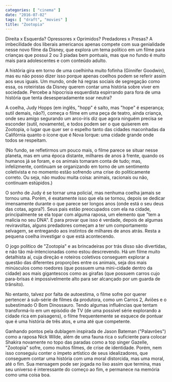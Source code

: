 ```yaml
---
categories: [ "cinema" ]
date: "2016-07-02"
tags: [ "draft", "movies" ]
title: "Zootopia"
---
```

Direita x Esquerda? Opressores x Oprimidos? Predadores x Presas? A
imbecilidade dos liberais americanos apenas compete com sua genialidade
nesse novo filme da Disney, que explora um tema político em um filme
para crianças que possui 2 ou 3 piadas bem pontuais, mas que no fundo
é muito mais para adolescentes e com conteúdo adulto.

A história gira em torno de uma coelhinha muito fofinha (Ginnifer
Goodwin), mas eu não posso dizer isso porque apenas coelhos podem
se referir assim aos seus iguais. Um mundo, onde há regras sociais
de segregação como essa, os roteiristas da Disney querem contar uma
história sobre viver em sociedade. Percebe a hipocrisia esquerdista
espirrando para fora de uma história que tenta desesperadamente soar
neutra?

A coelha, Judy Hopps (em inglês, "hopp" é salto, mas "hope" é
esperança; sutil demais, não?), começa o filme em uma peça de teatro,
ainda criança, onde seu amigo segurando um arco-íris diz que agora
ninguém precisa se esconder (sutil, novamente), e todos podem ser
o que quiserem em Zootopia, o lugar que quer ser o espelho tanto das
cidades maconhadas da Califórnia quanto o ícone que é Nova Iorque:
uma cidade grande onde todos se respeitam.

(No fundo, se refletirmos um pouco mais, o filme parece se situar
nesse planeta, mas em uma época distante, milhares de anos à frente,
quando os humanos já se foram, e os animais tomaram conta de tudo;
mas, infelizmente, continuam se organizando em torno de um sentimento
coletivista e no momento estão sofrendo uma crise do politicamente
correto. Ou seja, não mudou muita coisa: animais, racionais ou não,
continuam estúpidos.)

O sonho de Judy é se tornar uma policial, mas nenhuma coelha jamais
se tornou uma. Porém, é exatamente isso que ela se tornou, depois se
dedicar imensamente durante o que parece ser longos anos (onde está
o seu deus das cotas, agora?). Seus pais estão preocupados com ela na
cidade, principalmente se ela topar com alguma raposa, um elemento que
"tem a malícia no seu DNA". E para provar que isso é verdade, depois de
algumas reviravoltas, alguns predadores começam a ter um comportamento
selvagem, se entregando aos instintos de milhares de anos atrás. Resta
a pequena coelha investigar o que está acontecendo.

O jogo político de "Zootopia" e as brincadeiras por trás disso são
divertidas, e não tão má-intencionadas como estou descrevendo. Há um
filme muito detalhista aí, cuja direção e roteiros coletivos conseguem
explorar a questão das diferentes proporções entre os animais, seja
dos mais minúsculos como roedores (que possuem uma mini-cidade dentro
da cidade) aos mais gigantescos como as girafas (que possuem carros cujo
para-brisas é impossivelmente alto para ser alcançado por um guarda
de trânsito).

No entanto, talvez por falta de autoestima, o filme sofre por querer
pertencer à sub-série de filmes da produtora, como um Carros 2, Aviões
e o subestimado O Bom Dinossauro. Tendo algumas influências que tentam
transformá-lo em um episódio de TV (de uma possível série explorando
a cidade rica em paisagens), o filme frequentemente se esquece de pontuar
que é uma história de três atos, e uma até que competente.

Ganhando pontos pela dublagem inspirada de Jason Bateman ("Palavrões")
como a raposa Nick Wilde, além de uma fauna rica o suficiente para
colocar Shakira novamente no topo das paradas como a top singer Gazelle,
"Zootopia" sofre, como muitos filmes, de crise de identidade. Porém,
nem isso conseguiu conter o ímpeto artístico de seus idealizadores, que
conseguem contar uma história com uma moral distorcida, mas uma moral,
até o fim. Sua mensagem pode ser jogada no lixo assim que termina, mas
seu universo é interessante do começo ao fim, e permanece na memória
como uma coisa boa.

